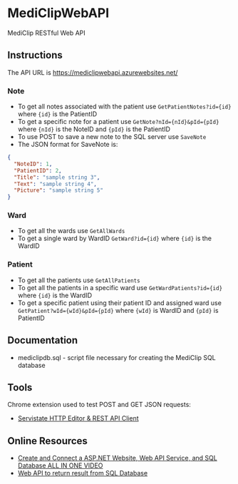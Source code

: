 # MediClipWebAPI
MediClip RESTful Web API

## Instructions

The API URL is https://mediclipwebapi.azurewebsites.net/

### Note
* To get all notes associated with the patient use `GetPatientNotes?id={id}` where `{id}` is the PatientID
* To get a specific note for a patient use `GetNote?nId={nId}&pId={pId}`
where `{nId}` is the NoteID and `{pId}` is the PatientID
* To use POST to save a new note to the SQL server use `SaveNote`
* The JSON format for SaveNote is:
```json
{
  "NoteID": 1,
  "PatientID": 2,
  "Title": "sample string 3",
  "Text": "sample string 4",
  "Picture": "sample string 5"
}
```
### Ward
* To get all the wards use `GetAllWards`
* To get a single ward by WardID `GetWard?id={id}` where `{id}` is the WardID
### Patient
* To get all the patients use `GetAllPatients`
* To get all the patients in a specific ward use `GetWardPatients?id={id}` where `{id}` is the WardID
* To get a specific patient using their patient ID and assigned ward use `GetPatient?wId={wId}&pId={pId}`
where `{wId}` is WardID and `{pId}` is PatientID
## Documentation
* mediclipdb.sql - script file necessary for creating the MediClip SQL database

## Tools
Chrome extension used to test POST and GET JSON requests:
* [Servistate HTTP Editor & REST API Client](https://chrome.google.com/webstore/detail/servistate-http-editor-re/mmdjghedkfbdhbjhmefbbgjaihmmhkeg)

## Online Resources
* [Create and Connect a ASP.NET Website, Web API Service, and SQL Database ALL IN ONE VIDEO](https://www.youtube.com/watch?v=ddXVMdeA5D0)
* [Web API to return result from SQL Database](https://stackoverflow.com/questions/41965076/web-api-to-return-result-from-sql-database)
